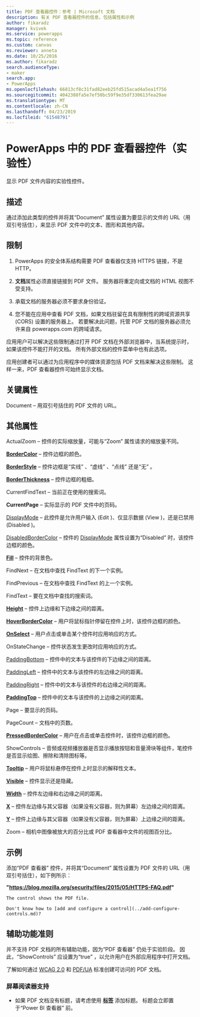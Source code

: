 ```yaml
---
title: PDF 查看器控件：参考 | Microsoft 文档
description: 有关 PDF 查看器控件的信息，包括属性和示例
author: fikaradz
manager: kvivek
ms.service: powerapps
ms.topic: reference
ms.custom: canvas
ms.reviewer: anneta
ms.date: 10/25/2016
ms.author: fikaradz
search.audienceType:
- maker
search.app:
- PowerApps
ms.openlocfilehash: 66813cf8c31fad82eeb25fd515acad4a5ea1f756
ms.sourcegitcommit: 4042388fa5e7ef50bc59f9e35df330613fea29ae
ms.translationtype: MT
ms.contentlocale: zh-CN
ms.lasthandoff: 04/23/2019
ms.locfileid: "61548791"
---
```

# <a name="pdf-viewer-control-experimental-in-powerapps"></a>PowerApps 中的 PDF 查看器控件（实验性）
显示 PDF 文件内容的实验性控件。

## <a name="description"></a>描述
通过添加此类型的控件并将其“Document”  属性设置为要显示的文件的 URL（用双引号括住），来显示 PDF 文件中的文本、图形和其他内容。

## <a name="limitations"></a>限制
1. PowerApps 的安全体系结构需要 PDF 查看器仅支持 HTTPS 链接，不是 HTTP。  

2. **文档**属性必须直接链接到 PDF 文件。 服务器将重定向或文档的 HTML 视图不受支持。

3. 承载文档的服务器必须不要求身份验证。

4. 您不能在应用中查看 PDF 文档，如果文档驻留在具有限制性的跨域资源共享 (CORS) 设置的服务器上。 若要解决此问题，托管 PDF 文档的服务器必须允许来自 powerapps.com 的跨域请求。

应用用户可以解决这些限制通过打开 PDF 文档在外部浏览器中，当系统提示时，如果该控件不能打开的文档。 所有外部文档的控件菜单中也有此选项。

应用创建者可以通过为应用程序中的媒体资源包括 PDF 文档来解决这些限制。 这样一来，PDF 查看器控件可始终显示文档。

## <a name="key-properties"></a>关键属性
Document  – 用双引号括住的 PDF 文件的 URL。

## <a name="additional-properties"></a>其他属性
ActualZoom  – 控件的实际缩放量，可能与“Zoom”  属性请求的缩放量不同。

**[BorderColor](properties-color-border.md)** – 控件边框的颜色。

**[BorderStyle](properties-color-border.md)** – 控件边框是“实线”  、“虚线”  、“点线”  还是“无”  。

**[BorderThickness](properties-color-border.md)** – 控件边框的粗细。

CurrentFindText  – 当前正在使用的搜索词。

**CurrentPage** – 实际显示的 PDF 文件中的页码。

[DisplayMode](properties-core.md)  – 此控件是允许用户输入 (Edit  )、仅显示数据 (View  )，还是已禁用 (Disabled  )。

[DisabledBorderColor](properties-color-border.md)  – 控件的 [DisplayMode](properties-core.md)  属性设置为“Disabled”  时，该控件边框的颜色。

**[Fill](properties-color-border.md)** – 控件的背景色。

FindNext  – 在文档中查找 FindText  的下一个实例。

FindPrevious  – 在文档中查找 FindText  的上一个实例。

FindText  – 要在文档中查找的搜索词。

**[Height](properties-size-location.md)** – 控件上边缘和下边缘之间的距离。

**[HoverBorderColor](properties-color-border.md)** – 用户将鼠标指针停留在控件上时，该控件边框的颜色。

**[OnSelect](properties-core.md)** – 用户点击或单击某个控件时应用响应的方式。

OnStateChange  – 控件状态发生更改时应用响应的方式。

[PaddingBottom](properties-size-location.md)  – 控件中的文本与该控件的下边缘之间的距离。

[PaddingLeft](properties-size-location.md)  – 控件中的文本与该控件的左边缘之间的距离。

[PaddingRight](properties-size-location.md)  – 控件中的文本与该控件的右边缘之间的距离。

**[PaddingTop](properties-size-location.md)** – 控件中的文本与该控件的上边缘之间的距离。

Page  – 要显示的页码。

PageCount  – 文档中的页数。

**[PressedBorderColor](properties-color-border.md)** – 用户在点击或单击控件时，该控件边框的颜色。

ShowControls  – 音频或视频播放器是否显示播放按钮和音量滑块等组件，笔控件是否显示绘图、擦除和清除图标等。

**[Tooltip](properties-core.md)** – 用户将鼠标悬停在控件上时显示的解释性文本。

**[Visible](properties-core.md)** – 控件显示还是隐藏。

**[Width](properties-size-location.md)** – 控件左边缘和右边缘之间的距离。

**[X](properties-size-location.md)** – 控件左边缘与其父容器（如果没有父容器，则为屏幕）左边缘之间的距离。

**[Y](properties-size-location.md)** – 控件上边缘与其父容器（如果没有父容器，则为屏幕）上边缘之间的距离。

Zoom  – 相机中图像被放大的百分比或 PDF 查看器中文件的视图百分比。

## <a name="example"></a>示例

添加“PDF 查看器”  控件，并将其“Document”  属性设置为 PDF 文件的 URL（用双引号括住），如下例所示：

  **"https://blog.mozilla.org/security/files/2015/05/HTTPS-FAQ.pdf"**

    The control shows the PDF file.

    Don't know how to [add and configure a control](../add-configure-controls.md)?

## <a name="accessibility-guidelines"></a>辅助功能准则

并不支持 PDF 文档的所有辅助功能，因为“PDF 查看器”  仍处于实验阶段。 因此，“ShowControls”  应设置为“true”  ，以允许用户在外部应用程序中打开文档。

了解如何通过 [WCAG 2.0](https://www.w3.org/TR/WCAG-TECHS/pdf.html) 和 [PDF/UA](https://www.pdfa.org/pdfua-the-iso-standard-for-universal-accessibility/) 标准创建可访问的 PDF 文档。

### <a name="screen-reader-support"></a>屏幕阅读器支持
* 如果 PDF 文档没有标题，请考虑使用 **[标签](control-text-box.md)** 添加标题。 标题会立即置于“Power BI 查看器”  前。
